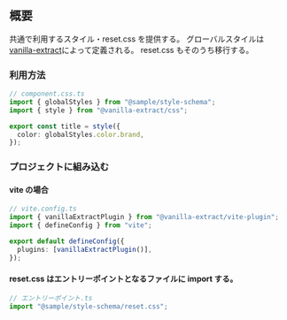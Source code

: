 ## 概要

共通で利用するスタイル・reset.css を提供する。
グローバルスタイルは[vanilla-extract](https://vanilla-extract.style/)によって定義される。
reset.css もそのうち移行する。

### 利用方法

```ts
// component.css.ts
import { globalStyles } from "@sample/style-schema";
import { style } from "@vanilla-extract/css";

export const title = style({
  color: globalStyles.color.brand,
});
```

### プロジェクトに組み込む

#### vite の場合

```ts
// vite.config.ts
import { vanillaExtractPlugin } from "@vanilla-extract/vite-plugin";
import { defineConfig } from "vite";

export default defineConfig({
  plugins: [vanillaExtractPlugin()],
});
```

#### reset.css はエントリーポイントとなるファイルに import する。

```ts
// エントリーポイント.ts
import "@sample/style-schema/reset.css";
```
